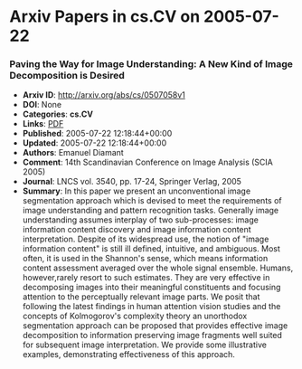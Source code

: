 # Arxiv Papers in cs.CV on 2005-07-22
### Paving the Way for Image Understanding: A New Kind of Image Decomposition is Desired
- **Arxiv ID**: http://arxiv.org/abs/cs/0507058v1
- **DOI**: None
- **Categories**: **cs.CV**
- **Links**: [PDF](http://arxiv.org/pdf/cs/0507058v1)
- **Published**: 2005-07-22 12:18:44+00:00
- **Updated**: 2005-07-22 12:18:44+00:00
- **Authors**: Emanuel Diamant
- **Comment**: 14th Scandinavian Conference on Image Analysis (SCIA 2005)
- **Journal**: LNCS vol. 3540, pp. 17-24, Springer Verlag, 2005
- **Summary**: In this paper we present an unconventional image segmentation approach which is devised to meet the requirements of image understanding and pattern recognition tasks. Generally image understanding assumes interplay of two sub-processes: image information content discovery and image information content interpretation. Despite of its widespread use, the notion of "image information content" is still ill defined, intuitive, and ambiguous. Most often, it is used in the Shannon's sense, which means information content assessment averaged over the whole signal ensemble. Humans, however,rarely resort to such estimates. They are very effective in decomposing images into their meaningful constituents and focusing attention to the perceptually relevant image parts. We posit that following the latest findings in human attention vision studies and the concepts of Kolmogorov's complexity theory an unorthodox segmentation approach can be proposed that provides effective image decomposition to information preserving image fragments well suited for subsequent image interpretation. We provide some illustrative examples, demonstrating effectiveness of this approach.



